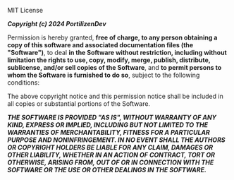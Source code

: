MIT License

***Copyright (c) 2024 PortilizenDev***

Permission is hereby granted, **free of charge, to any person obtaining a copy
of this software and associated documentation files (the "Software")**, to deal
**in the Software without restriction, including without limitation the rights
to use, copy, modify, merge, publish, distribute, sublicense, and/or sell
copies of the Software**, and **to permit persons to whom the Software is
furnished to do so**, subject to the following conditions:

The above copyright notice and this permission notice shall be included in all
copies or substantial portions of the Software.

***THE SOFTWARE IS PROVIDED "AS IS", WITHOUT WARRANTY OF ANY KIND, EXPRESS OR
IMPLIED, INCLUDING BUT NOT LIMITED TO THE WARRANTIES OF MERCHANTABILITY,
FITNESS FOR A PARTICULAR PURPOSE AND NONINFRINGEMENT. IN NO EVENT SHALL THE
AUTHORS OR COPYRIGHT HOLDERS BE LIABLE FOR ANY CLAIM, DAMAGES OR OTHER
LIABILITY, WHETHER IN AN ACTION OF CONTRACT, TORT OR OTHERWISE, ARISING FROM,
OUT OF OR IN CONNECTION WITH THE SOFTWARE OR THE USE OR OTHER DEALINGS IN THE
SOFTWARE.***
